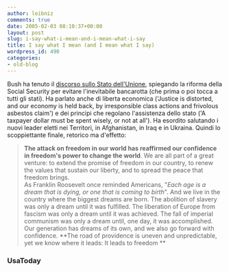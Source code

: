```yaml
---
author: leibniz
comments: true
date: 2005-02-03 08:10:37+00:00
layout: post
slug: i-say-what-i-mean-and-i-mean-what-i-say
title: I say what I mean (and I mean what I say)
wordpress_id: 490
categories:
- old-blog
---
```


Bush ha tenuto il [discorso sullo Stato dell'Unione](http://www.usatoday.com/news/washington/2005-02-02-sou-text_x.htm),
spiegando la riforma della Social Security per evitare l'inevitabile
bancarotta (che prima o poi tocca a tutti gli stati). Ha parlato anche
di liberta economica ('Justice is distorted, and our
economy is held back, by irresponsible class actions and frivolous
asbestos claim') e dei principi che regolano l'assistenza dello stato
('A taxpayer dollar must be spent wisely, or not at all'). Ha esordito
salutando i nuovi leader eletti nei Territori, in Afghanistan, in Iraq
e in Ukraina. Quindi lo scoppiettante finale, retorico ma d'effetto:




> 

> 
> **The attack on freedom in our world has reaffirmed our confidence in freedom's power to change the world**.
We are all part of a great venture: to extend the promise of freedom in
our country, to renew the values that sustain our liberty, and to
spread the peace that freedom brings.   
As Franklin Roosevelt once reminded Americans, "_Each age is a dream that is dying, or one that is coming to birth_".
And we live in the country where the biggest dreams are born. The
abolition of slavery was only a dream until it was fulfilled. The
liberation of Europe from fascism was only a dream until it was
achieved. The fall of imperial communism was only a dream until, one
day, it was accomplished.   
Our generation has dreams of its own, and we also go forward with confidence. **The road of providence is uneven and unpredictable, yet we know where it leads: It leads to freedom **




### UsaToday
